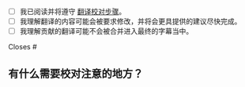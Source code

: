 <!--
非常感谢您的帮助！

1. 请将标题命名为：

   翻译 X 集 Y - Z 条字幕

2. 请在下面 [] 中的空格替换为 x 表示您已知晓并同意。

- [x] 示例，这就是如何用 x 表示同意
-->

- [ ] 我已阅读并将遵守 [翻译校对步骤](https://github.com/Apollonyan/CS193p-Developing-Apps-for-iOS-Spring-2020/blob/master/CONTRIBUTING.md)。
- [ ] 我理解翻译的内容可能会被要求修改，并将会更具提供的建议尽快完成。
- [ ] 我理解贡献的翻译可能不会被合并进入最终的字幕当中。

<!--
3. 请在 # 后面写上对应 issue 的数字，比如如果申领的 issue 是 1 的话，就写：

   Closes #1
-->

Closes #

## 有什么需要校对注意的地方？
<!-- 比如申领任务之外的改动？ -->
